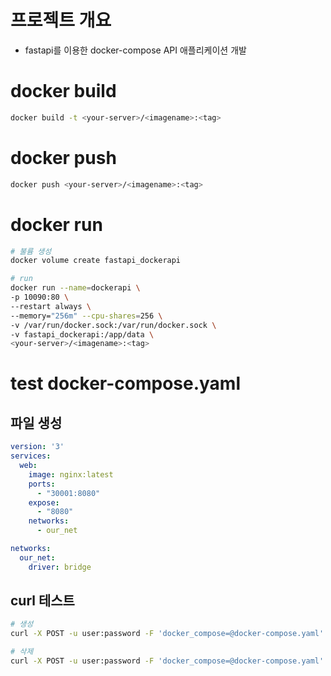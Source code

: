 # 프로젝트 개요
* fastapi를 이용한 docker-compose API 애플리케이션 개발

# docker build
```sh
docker build -t <your-server>/<imagename>:<tag>
```

# docker push
```sh
docker push <your-server>/<imagename>:<tag>
```

# docker run
```sh
# 불륨 생성
docker volume create fastapi_dockerapi

# run
docker run --name=dockerapi \
-p 10090:80 \
--restart always \
--memory="256m" --cpu-shares=256 \
-v /var/run/docker.sock:/var/run/docker.sock \
-v fastapi_dockerapi:/app/data \
<your-server>/<imagename>:<tag>
```

# test docker-compose.yaml
## 파일 생성
```yaml
version: '3'
services:
  web:
    image: nginx:latest
    ports:
      - "30001:8080"
    expose:
      - "8080"
    networks:
      - our_net

networks:
  our_net:
    driver: bridge
```

## curl 테스트
```sh
# 생성
curl -X POST -u user:password -F 'docker_compose=@docker-compose.yaml' -F 'repo_name="test-a"' <your-serverip>:<docker port>/create

# 삭제
curl -X POST -u user:password -F 'docker_compose=@docker-compose.yaml' -F 'repo_name="test-a"' <your-serverip>:<docker port>/delete
```
